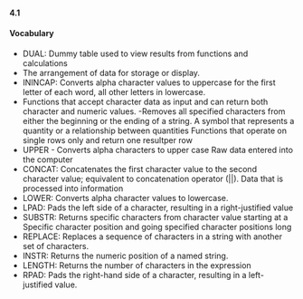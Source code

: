 #### 4.1 
#### Vocabulary 
- DUAL: Dummy table used to view results from functions and calculations
- The arrangement of data for storage or display.
- ININCAP: Converts alpha character values to uppercase for the first letter of each word, all other letters in lowercase.
- Functions that accept character data as input and can return both character and numeric values.
-Removes all specified characters from either the beginning or the ending of a string.
A symbol that represents a quantity or a relationship between quantities
Functions that operate on single rows only and return one resultper row
- UPPER - Converts alpha characters to upper case
Raw data entered into the computer
- CONCAT: Concatenates the first character value to the second character value; equivalent to concatenation operator (||).
Data that is processed into information
- LOWER: Converts alpha character values to lowercase.
- LPAD: Pads the left side of a character, resulting in a right-justified value
- SUBSTR: Returns specific characters from character value starting at a Specific character position and going specified character positions long
- REPLACE: Replaces a sequence of characters in a string with another set of characters.
- INSTR: Returns the numeric position of a named string.
- LENGTH: Returns the number of characters in the expression
- RPAD: Pads the right-hand side of a character, resulting in a left- justified value.
